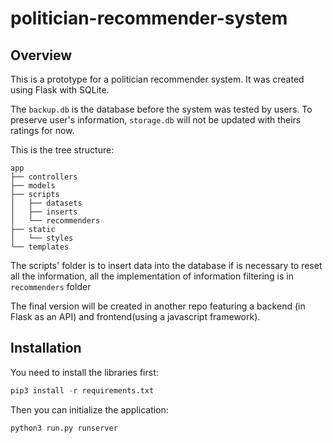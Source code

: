 # politician-recommender-system

## Overview

This is a prototype for a politician recommender system. It was created using Flask with SQLite.

The `backup.db` is the database before the system was tested by users. To preserve user's information, `storage.db` will not be updated with theirs ratings for now.

This is the tree structure:

```
app
├── controllers
├── models
├── scripts
│   ├── datasets
│   ├── inserts
│   └── recommenders
├── static
│   └── styles
└── templates
```

The scripts' folder is to insert data into the database if is necessary to reset all the information, all the implementation of information filtering is in `recommenders` folder

The final version will be created in another repo featuring a backend (in Flask as an API) and frontend(using a javascript framework).

## Installation

You need to install the libraries first:

```python
pip3 install -r requirements.txt
```

Then you can initialize the application:

```python
python3 run.py runserver
```